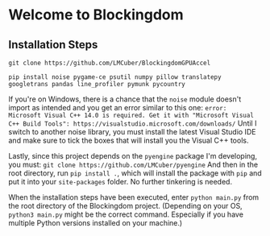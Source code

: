 # Welcome to Blockingdom
## Installation Steps
`git clone https://github.com/LMCuber/BlockingdomGPUAccel`

`pip install noise pygame-ce psutil numpy pillow translatepy googletrans pandas line_profiler pymunk pycountry`

If you're on Windows, there is a chance that the `noise` module doesn't import as intended and you get an error similar to this one: `error: Microsoft Visual C++ 14.0 is required. Get it with "Microsoft Visual C++ Build Tools": https://visualstudio.microsoft.com/downloads/`
Until I switch to another noise library, you must install the latest Visual Studio IDE and make sure to tick the boxes that will install you the Visual C++ tools.

Lastly, since this project depends on the `pyengine` package I'm developing, you must:
`git clone https://github.com/LMCuber/pyengine`
And then in the root directory, run `pip install .`, which will install the package with `pip` and put it into your `site-packages` folder. No further tinkering is needed.

When the installation steps have been executed, enter `python main.py` from the root directory of the Blockingdom project. (Depending on your OS, `python3 main.py` might be the correct command. Especially if you have multiple Python versions installed on your machine.)
